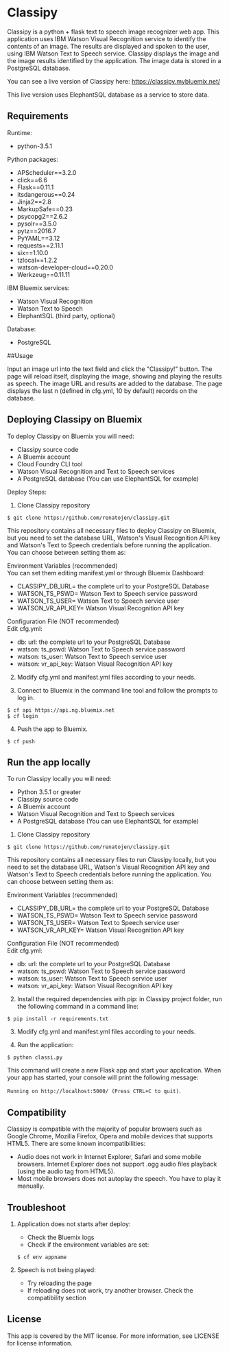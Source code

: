 # Classipy

Classipy is a python + flask text to speech image recognizer web app. This application uses IBM Watson Visual Recognition service to identify the contents of an image. The results are displayed and spoken to the user, using IBM Watson Text to Speech service. Classipy displays the image and the image results identified by the application. The image data is stored in a PostgreSQL database.

You can see a live version of Classipy here: https://classipy.mybluemix.net/

This live version uses ElephantSQL database as a service to store data.

## Requirements

Runtime:

* python-3.5.1

Python packages:

* APScheduler==3.2.0
* click==6.6
* Flask==0.11.1
* itsdangerous==0.24
* Jinja2==2.8
* MarkupSafe==0.23
* psycopg2==2.6.2
* pysolr==3.5.0
* pytz==2016.7
* PyYAML==3.12
* requests==2.11.1
* six==1.10.0
* tzlocal==1.2.2
* watson-developer-cloud==0.20.0
* Werkzeug==0.11.11

IBM Bluemix services:

* Watson Visual Recognition
* Watson Text to Speech
* ElephantSQL (third party, optional)

Database:

* PostgreSQL

##Usage

Input an image url into the text field and click the "Classipy!" button. The page will reload itself, displaying the image, showing and playing the results as speech. The image URL and results are added to the database. The page displays the last n (defined in cfg.yml, 10 by default) records on the database.

## Deploying Classipy on Bluemix

To deploy Classipy on Bluemix you will need:

* Classipy source code
* A Bluemix account
* Cloud Foundry CLI tool
* Watson Visual Recognition and Text to Speech services
* A PostgreSQL database (You can use ElephantSQL for example)

Deploy Steps:

1. Clone Classipy repository
  ```
  $ git clone https://github.com/renatojen/classipy.git
  ```
  This repository contains all necessary files to deploy Classipy on Bluemix, but you need to set the database URL, Watson's Visual Recognition API key and Watson's Text to Speech credentials before running the application. You can choose between setting them as:

  Environment Variables (recommended)  
  You can set them editing manifest.yml or through Bluemix Dashboard:
  * CLASSIPY_DB_URL= the complete url to your PostgreSQL Database 
  * WATSON_TS_PSWD= Watson Text to Speech service password
  * WATSON_TS_USER= Watson Text to Speech service user
  * WATSON_VR_API_KEY= Watson Visual Recognition API key
  
  Configuration File (NOT recommended)  
  Edit cfg.yml:
  * db: url: the complete url to your PostgreSQL Database 
  * watson: ts_pswd: Watson Text to Speech service password
  * watson: ts_user: Watson Text to Speech service user
  * watson: vr_api_key: Watson Visual Recognition API key  

2. Modify cfg.yml and manifest.yml files according to your needs.

3. Connect to Bluemix in the command line tool and follow the prompts to log in.
  ```
  $ cf api https://api.ng.bluemix.net
  $ cf login
  ```

4. Push the app to Bluemix.
  ```
  $ cf push
  ```

## Run the app locally

To run Classipy locally you will need:

* Python 3.5.1 or greater
* Classipy source code
* A Bluemix account
* Watson Visual Recognition and Text to Speech services
* A PostgreSQL database (You can use ElephantSQL for example)

1. Clone Classipy repository
  ```
  $ git clone https://github.com/renatojen/classipy.git
  ```
  This repository contains all necessary files to run Classipy locally, but you need to set the database URL, Watson's Visual Recognition API key and Watson's Text to Speech credentials before running the application. You can choose between setting them as:

  Environment Variables (recommended)    
  * CLASSIPY_DB_URL= the complete url to your PostgreSQL Database 
  * WATSON_TS_PSWD= Watson Text to Speech service password
  * WATSON_TS_USER= Watson Text to Speech service user
  * WATSON_VR_API_KEY= Watson Visual Recognition API key
  
  Configuration File (NOT recommended)  
  Edit cfg.yml:
  * db: url: the complete url to your PostgreSQL Database 
  * watson: ts_pswd: Watson Text to Speech service password
  * watson: ts_user: Watson Text to Speech service user
  * watson: vr_api_key: Watson Visual Recognition API key  

2. Install the required dependencies with pip: in Classipy project folder, run the following command in a command line:
  ```
  $ pip install -r requirements.txt
  ```

3. Modify cfg.yml and manifest.yml files according to your needs.

4. Run the application:
  ```
  $ python classi.py
  ```
  
This command will create a new Flask app and start your application. When your app has started, your console will print the following message:

`Running on http://localhost:5000/ (Press CTRL+C to quit)`.

## Compatibility
Classipy is compatible with the majority of popular browsers such as Google Chrome, Mozilla Firefox, Opera and mobile devices that supports HTML5. There are some known incompatibilities:
  * Audio does not work in Internet Explorer, Safari and some mobile browsers. Internet Explorer does not support .ogg audio files playback (using the audio tag from HTML5).
  * Most mobile browsers does not autoplay the speech. You have to play it manually.

## Troubleshoot

1. Application does not starts after deploy:
   * Check the Bluemix logs
   * Check if the environment variables are set:
   ```
   $ cf env appname
   ```

2. Speech is not being played:
   * Try reloading the page
   * If reloading does not work, try another browser. Check the compatibility section
   
## License
This app is covered by the MIT license. For more information, see LICENSE for license information.
